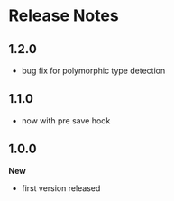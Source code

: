 Release Notes
=======

## 1.2.0
- bug fix for polymorphic type detection

## 1.1.0
- now with pre save hook

## 1.0.0
**New**
- first version released